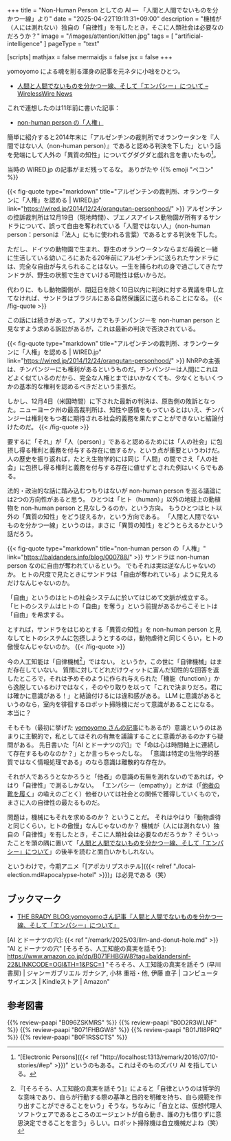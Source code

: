 +++
title = "Non-Human Person としての AI — 「人間と人間でないものを分かつ一線」より"
date =  "2025-04-22T19:11:31+09:00"
description = "機械が（人には測れない）独自の「自律性」を有したとき，そこに人類社会は必要なのだろうか？"
image = "/images/attention/kitten.jpg"
tags = [ "artificial-intelligence" ]
pageType = "text"

[scripts]
  mathjax = false
  mermaidjs = false
  jsx = false
+++

yomoyomo による魂を削る渾身の記事を元ネタに小咄をひとつ。

- [人間と人間でないものを分かつ一線、そして「エンパシー」について – WirelessWire News](https://wirelesswire.jp/2025/04/88435/)

これで連想したのは11年前に書いた記事：

- [non-human person の「人権」](https://baldanders.info/blog/000788/ "non-human person の「人権」 — 旧メイン・ブログ | Baldanders.info")

簡単に紹介すると2014年末に「アルゼンチンの裁判所でオランウータンを『人間ではない人（non-human person）』であると認める判決を下した」という話を発端にして人外の「異質の知性」についてグダグダと戯れ言を書いたもの[^ep1]。

[^ep1]: “[Electronic Persons]({{< ref "http://localhost:1313/remark/2016/07/10-stories/#ep" >}})” というのもある。これはそのものズバリ AI を指している。

当時の WIRED.jp の記事がまだ残ってるな。
ありがたや {{% emoji "ペコン" %}}

{{< fig-quote type="markdown" title="アルゼンチンの裁判所、オランウータンに「人権」を認める | WIRED.jp" link="https://wired.jp/2014/12/24/orangutan-personhood/" >}}
アルゼンチンの控訴裁判所は12月19日（現地時間）、ブエノスアイレス動物園が所有するサンドラについて、誤って自由を奪われている「人間ではない人」（non-human person：personは「法人」にもに使われる言葉）であるとする判決を下した。

ただし、ドイツの動物園で生まれ、野生のオランウータンならまだ母親と一緒に生活している幼いころにあたる20年前にアルゼンチンに送られたサンドラには、完全な自由が与えられることはない。一生を捕らわれの身で過ごしてきたサンドラが、野生の状態で生きていける可能性は低いからだ。

代わりに、もし動物園側が、閉廷日を除く10日以内に判決に対する異議を申し立てなければ、サンドラはブラジルにある自然保護区に送られることになる。
{{< /fig-quote >}}

この話には続きがあって，アメリカでもチンパンジーを non-human person と見なすよう求める訴訟があるが，これは最新の判決で否決されている。

{{< fig-quote type="markdown" title="アルゼンチンの裁判所、オランウータンに「人権」を認める | WIRED.jp" link="https://wired.jp/2014/12/24/orangutan-personhood/" >}}
NhRPの主張は、チンパンジーにも権利があるというものだ。チンパンジーは人間にこれほどよく似ているのだから、完全な人権とまではいかなくても、少なくともいくつかの基本的な権利を認めるべきだという主張だ。

しかし、12月4日（米国時間）に下された最新の判決は、原告側の敗訴となった。ニューヨーク州の最高裁判所は、知性や感情をもっているとはいえ、チンパンジーは権利をもつ者に期待される社会的義務を果たすことができないと結論付けたのだ。
{{< /fig-quote >}}

要するに「それ」が「人（person）」であると認めるためには「人の社会」に包摂し得る権利と義務を付与する存在に価するか，という点が重要というわけだ。
人の歴史を振り返れば，たとえ生物学的には同じ「人間」の間でさえ「人の社会」に包摂し得る権利と義務を付与する存在に値せずとされた例はいくらでもある。

法的・政治的な話に踏み込むつもりはないが non-human person を巡る議論には2つの方向性があると思う。
ひとつは「ヒト（human）」以外の地球上の動植物を non-human person と見なしうるのか，という方向。
もうひとつはヒト以外の「異質の知性」をどう捉えるか，という方向である。
「人間と人間でないものを分かつ一線」というのは，まさに「異質の知性」をどうとらえるかという話だろう。

{{< fig-quote type="markdown" title="non-human person の「人権」" link="https://baldanders.info/blog/000788/" >}}
サンドラは non-human person なのに自由が奪われているという。
でもそれは実は逆なんじゃないのか。
ヒトの尺度で見たときにサンドラは「自由が奪われている」ように見えるだけなんじゃないのか。

「自由」というのはヒトの社会システムに於いてはじめて文脈が成立する。
「ヒトのシステムはヒトの「自由」を奪う」という前提があるからこそヒトは「自由」を希求する。

とすれば，サンドラをはじめとする「異質の知性」を non-human person と見なしてヒトのシステムに包摂しようとするのは，動物虐待と同じくらい，ヒトの傲慢なんじゃないのか。
{{< /fig-quote >}}

今の人工知能は「自律機械[^j1]」ではない。
というか，この世に「自律機械」はまだ存在していない。
質問に対してどれだけウィットに富んだ知性的な回答を返したところで，それは予めそのように作られ与えられた「機能（function）」から逸脱しているわけではなく，そのやり取りを以って「これで決まりだろ。君には確かに意識がある！」と結論付けるには違和感がある。
LLM に意識があるというのなら，室内を徘徊するロボット掃除機にだって意識があることになる。
本当に？

[^j1]: 『[そろそろ、人工知能の真実を話そう]』によると「自律というのは哲学的な意味であり、自らが行動する際の基準と目的を明確を持ち、自ら規範を作り出すことができることをいう」そうな。ちなみに「自立とは、仮想代理人ソフトウェアであるところのエージェントが自ら動き、誰の力も借りずに意思決定できることを言う」らしい。ロボット掃除機は自立機械だよね（笑）

そもそも（最初に挙げた [yomoyomo さんの記事](https://wirelesswire.jp/2025/04/88435/ "人間と人間でないものを分かつ一線、そして「エンパシー」について – WirelessWire News")にもあるが）意識というのはあまりに主観的で，私としてはそれの有無を議論することに意義があるのかすら疑問がある。
先日書いた「[AI とドーナツの穴]」で「命は心は時間軸上に連続して存在するものなのか？」とか言っちゃったしな。
「意識は特定の生物学的基質ではなく情報処理である」のなら意識は離散的な存在か。

それが人であろうとなかろうと「他者」の意識の有無を測れないのであれば，やはり「自律性」で測るしかない。
「エンパシー（empathy）」とかは（「[他者の靴を履く](https://www.amazon.co.jp/dp/B0D2R3WLNF?tag=baldandersinf-22&linkCode=ogi&th=1&psc=1 "Amazon.co.jp: 他者の靴を履く アナーキック・エンパシーのすすめ (文春文庫) eBook : ブレイディみかこ: 本")」の喩えのごとく）他者ひいては社会との関係で獲得していくもので，まさに人の自律性の最たるものだ。

問題は，機械にもそれを求めるのか？ ということだ。
それはやはり「動物虐待と同じくらい，ヒトの傲慢」なんじゃないのか？ 機械が（人には測れない）独自の「自律性」を有したとき，そこに人類社会は必要なのだろうか？ そういったことを頭の隅に置いて「[人間と人間でないものを分かつ一線、そして「エンパシー」について](https://wirelesswire.jp/2025/04/88435/)」の後半を読むと面白いかもしれない。

というわけで，今期アニメ「[アポカリプスホテル]({{< relref "./local-election.md#apocalypse-hotel" >}})」は必見である（笑）

## ブックマーク

- [THE BRADY BLOG:yomoyomoさん記事『人間と人間でないものを分かつ一線、そして「エンパシー」について』](http://blog.livedoor.jp/mikako0607jp/archives/52423490.html)

[ドーナツの穴]: https://unityroom.com/games/judge_donut_hole "ドーナツの穴 | フリーゲーム投稿サイト unityroom"
[AI とドーナツの穴]: {{< ref "/remark/2025/03/llm-and-donut-hole.md" >}} "AI とドーナツの穴"
[そろそろ、人工知能の真実を話そう]: https://www.amazon.co.jp/dp/B071FHBGW8?tag=baldandersinf-22&LINKCODE=OGI&TH=1&PSC=1 "そろそろ、人工知能の真実を話そう (早川書房) | ジャン＝ガブリエル ガナシア, 小林 重裕・他, 伊藤 直子 | コンピュータサイエンス | Kindleストア | Amazon"

## 参考図書

{{% review-paapi "B096ZSKMRS" %}} <!-- ブレイディみかこ ぼくはイエローでホワイトで、ちょっとブルー -->
{{% review-paapi "B0D2R3WLNF" %}} <!-- ブレイディみかこ 他者の靴を履く アナーキック・エンパシーのすすめ -->
{{% review-paapi "B071FHBGW8" %}} <!-- 人工知能の真実を話そう -->
{{% review-paapi "B01J1I8PRQ" %}} <!-- 社会は情報化の夢を見る -->
{{% review-paapi "B0F1RSSCTS" %}} <!-- アニメ アポカリプスホテル 竹本泉 -->
